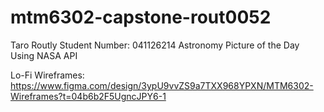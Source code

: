 # mtm6302-capstone-rout0052
Taro Routly
Student Number: 041126214
Astronomy Picture of the Day 
Using NASA API

Lo-Fi Wireframes: https://www.figma.com/design/3ypU9vvZS9a7TXX968YPXN/MTM6302-Wireframes?t=04b6b2F5UgncJPY6-1